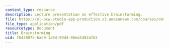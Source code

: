 ```yaml
---
content_type: resource
description: Lecture presentation on effective brainstorming.
file: https://ol-ocw-studio-app-production.s3.amazonaws.com/courses/cms-611j-creating-video-games-fall-2014/f64380756ad91a0499d488ea5482af63_MITCMS_611JF14_Brainstormin.pdf
file_type: application/pdf
resourcetype: Document
title: Brainstorming
uid: f6438075-6ad9-1a04-99d4-88ea5482af63
---
```

